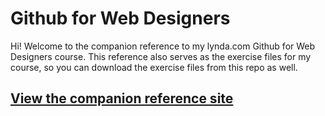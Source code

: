 Github for Web Designers
========================

Hi! Welcome to the companion reference to my lynda.com Github for Web Designers course. 
This reference also serves as the exercise files for my course, so you can download the exercise files from this repo as well.

## [View the companion reference site](http://simpleprimate.com/github-for-web-designers/)
